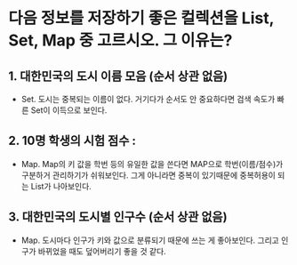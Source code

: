 # 다음 정보를 저장하기 좋은 컬렉션을 List, Set, Map 중 고르시오. 그 이유는?
## 1. 대한민국의 도시 이름 모음 (순서 상관 없음) 
-  Set. 도시는 중복되는 이름이 없다. 거기다가 순서도 안 중요하다면 검색 속도가 빠른 Set이 이득으로 보인다.
## 2. 10명 학생의 시험 점수 : 
- Map. Map의 키 값을 학번 등의 유일한 값을 쓴다면 MAP으로 학번(이름/점수)가 구분하거 관리하기가 쉬워보인다. 그게 아니라면 중복이 있기때문에 중복허용이 되는 List가 나아보인다.
## 3. 대한민국의 도시별 인구수 (순서 상관 없음)
- Map. 도시마다 인구가 키와 값으로 분류되기 때문에 쓰는 게 좋아보인다. 그리고 인구가 바뀌었을 때도 덮어버리기 좋을 것 같다.
        
